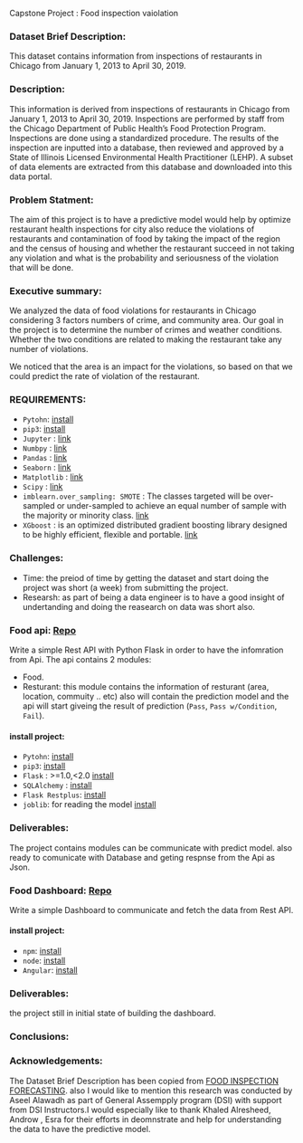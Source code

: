 Capstone Project : Food inspection vaiolation

### Dataset Brief Description: 
This dataset contains information from inspections of restaurants in Chicago from January 1, 2013 to April 30, 2019.

### Description:
This information is derived from inspections of restaurants in Chicago from January 1, 2013 to April 30, 2019. Inspections are performed by staff from the Chicago Department of Public Health’s Food Protection Program. Inspections are done using a standardized procedure. The results of the inspection are inputted into a database, then reviewed and approved by a State of Illinois Licensed Environmental Health Practitioner (LEHP). A subset of data elements are extracted from this database and downloaded into this data portal. 

### Problem Statment:
The aim of this project is to have a predictive model would help by optimize restaurant health inspections for city also reduce the violations of restaurants and contamination of food by taking the impact of the region and the census of housing and whether the restaurant succeed in not taking any violation and what is the probability and seriousness of the violation that will be done.


### Executive summary:
We analyzed the data of food violations for restaurants in Chicago  considering 3 factors numbers of crime, and community area. Our goal in the project is to determine the number of crimes and weather conditions. Whether the two conditions are related to making the restaurant take any number of violations.

We noticed that the area is an impact for the violations, so based on that we could predict the rate of violation of the restaurant.

### REQUIREMENTS:
- `Pytohn`: [install](https://www.python.org/downloads/release/python-365/)
- `pip3`:  [install](https://pip.pypa.io/en/stable/)
- `Jupyter` : [link](https://jupyter.org)
- `Numbpy` : [link](https://www.numpy.org)
- `Pandas` : [link](https://pandas.pydata.org)
- `Seaborn` : [link](https://seaborn.pydata.org)
- `Matplotlib` : [link](https://matplotlib.org)
- `Scipy` : [link](https://www.scipy.org)
- `imblearn.over_sampling: SMOTE` : The classes targeted will be over-sampled or under-sampled to achieve an equal number of sample with the majority or minority class. [link](https://imbalanced-learn.readthedocs.io/en/stable/generated/imblearn.over_sampling.SMOTE.html)
- `XGboost` : is an optimized distributed gradient boosting library designed to be highly efficient, flexible and portable. [link](https://xgboost.readthedocs.io)


### Challenges: 
- Time: the preiod of time by getting the dataset and start doing the project was short (a week) from submitting the project.
- Researsh: as part of being a data engineer is to have a good insight of undertanding and doing the reasearch on data was short also.



### Food api: [Repo](https://git.generalassemb.ly/AseelAlawadh/flask-api_food_inspection)
Write a simple Rest API with Python Flask in order to have the infomration from Api. The api contains 2 modules: 

- Food.
- Resturant: this module contains the information of resturant (area, location, commuity .. etc) also will contain the prediction model and the api will start giveing the result of prediction (`Pass`, `Pass w/Condition`, `Fail`). 

#### install project:
- `Pytohn`: [install](https://www.python.org/downloads/release/python-365/)
- `pip3`:  [install](https://pip.pypa.io/en/stable/)
- `Flask` :  >=1.0,<2.0 [install](http://flask.pocoo.org)
- `SQLAlchemy` : [install](https://www.sqlalchemy.org)
- `Flask Restplus`: [install](https://flask-restplus.readthedocs.io/en/stable/)
- `joblib`: for reading the model [install](https://joblib.readthedocs.io)


### Deliverables: 
The project contains modules can be communicate with predict model. also ready to comunicate with Database and geting respnse from the Api as Json.

### Food Dashboard: [Repo](https://git.generalassemb.ly/AseelAlawadh/food_inspection_dashboard)
Write a simple Dashboard to communicate and fetch the data from Rest API.

#### install project:
 - `npm`: [install](https://www.npmjs.com)
 - `node`: [install](https://nodejs.org/en/) 
 - `Angular`: [install](https://angular.io)

### Deliverables: 
the project still in initial state of building the dashboard.

### Conclusions: 




 



### Acknowledgements:
The Dataset Brief Description has been copied from [FOOD INSPECTION FORECASTING](https://chicago.github.io/food-inspections-evaluation/). also I would like to mention this research was conducted by Aseel Alawadh as part of General Assempply program (DSI) with support from DSI Instructors.I would especially like to thank Khaled Alresheed, Androw , Esra for their efforts in deomnstrate and help for understanding the data to have the predictive model. 
